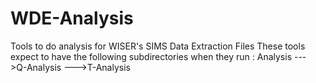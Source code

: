 # WDE-Analysis
Tools to do analysis for WISER's SIMS Data Extraction Files
These tools expect to have the following subdirectories when they run :
    Analysis
    --->Q-Analysis
    --->T-Analysis